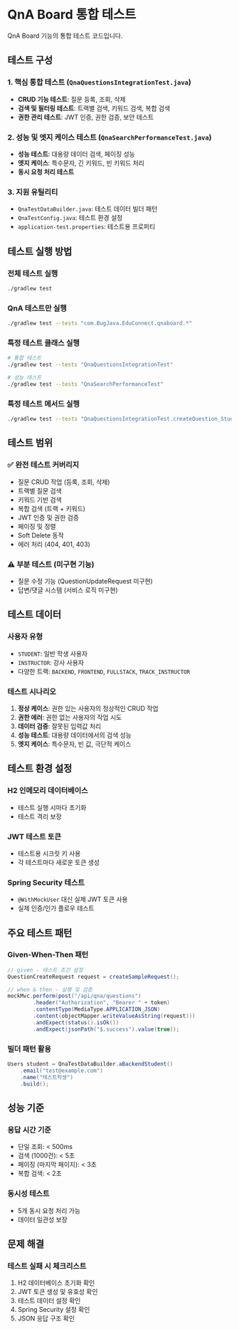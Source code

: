 # QnA Board 통합 테스트

QnA Board 기능의 통합 테스트 코드입니다.

## 테스트 구성

### 1. 핵심 통합 테스트 (`QnaQuestionsIntegrationTest.java`)
- **CRUD 기능 테스트**: 질문 등록, 조회, 삭제
- **검색 및 필터링 테스트**: 트랙별 검색, 키워드 검색, 복합 검색
- **권한 관리 테스트**: JWT 인증, 권한 검증, 보안 테스트

### 2. 성능 및 엣지 케이스 테스트 (`QnaSearchPerformanceTest.java`)
- **성능 테스트**: 대용량 데이터 검색, 페이징 성능
- **엣지 케이스**: 특수문자, 긴 키워드, 빈 키워드 처리
- **동시 요청 처리 테스트**

### 3. 지원 유틸리티
- `QnaTestDataBuilder.java`: 테스트 데이터 빌더 패턴
- `QnaTestConfig.java`: 테스트 환경 설정
- `application-test.properties`: 테스트용 프로퍼티

## 테스트 실행 방법

### 전체 테스트 실행
```bash
./gradlew test
```

### QnA 테스트만 실행
```bash
./gradlew test --tests "com.BugJava.EduConnect.qnaboard.*"
```

### 특정 테스트 클래스 실행
```bash
# 통합 테스트
./gradlew test --tests "QnaQuestionsIntegrationTest"

# 성능 테스트
./gradlew test --tests "QnaSearchPerformanceTest"
```

### 특정 테스트 메서드 실행
```bash
./gradlew test --tests "QnaQuestionsIntegrationTest.createQuestion_Student_Success"
```

## 테스트 범위

### ✅ 완전 테스트 커버리지
- 질문 CRUD 작업 (등록, 조회, 삭제)
- 트랙별 질문 검색
- 키워드 기반 검색
- 복합 검색 (트랙 + 키워드)
- JWT 인증 및 권한 검증
- 페이징 및 정렬
- Soft Delete 동작
- 에러 처리 (404, 401, 403)

### ⚠️ 부분 테스트 (미구현 기능)
- 질문 수정 기능 (QuestionUpdateRequest 미구현)
- 답변/댓글 시스템 (서비스 로직 미구현)

## 테스트 데이터

### 사용자 유형
- `STUDENT`: 일반 학생 사용자
- `INSTRUCTOR`: 강사 사용자
- 다양한 트랙: `BACKEND`, `FRONTEND`, `FULLSTACK`, `TRACK_INSTRUCTOR`

### 테스트 시나리오
1. **정상 케이스**: 권한 있는 사용자의 정상적인 CRUD 작업
2. **권한 에러**: 권한 없는 사용자의 작업 시도
3. **데이터 검증**: 잘못된 입력값 처리
4. **성능 테스트**: 대용량 데이터에서의 검색 성능
5. **엣지 케이스**: 특수문자, 빈 값, 극단적 케이스

## 테스트 환경 설정

### H2 인메모리 데이터베이스
- 테스트 실행 시마다 초기화
- 테스트 격리 보장

### JWT 테스트 토큰
- 테스트용 시크릿 키 사용
- 각 테스트마다 새로운 토큰 생성

### Spring Security 테스트
- `@WithMockUser` 대신 실제 JWT 토큰 사용
- 실제 인증/인가 플로우 테스트

## 주요 테스트 패턴

### Given-When-Then 패턴
```java
// given - 테스트 조건 설정
QuestionCreateRequest request = createSampleRequest();

// when & then - 실행 및 검증
mockMvc.perform(post("/api/qna/questions")
        .header("Authorization", "Bearer " + token)
        .contentType(MediaType.APPLICATION_JSON)
        .content(objectMapper.writeValueAsString(request)))
        .andExpect(status().isOk())
        .andExpect(jsonPath("$.success").value(true));
```

### 빌더 패턴 활용
```java
Users student = QnaTestDataBuilder.aBackendStudent()
    .email("test@example.com")
    .name("테스트학생")
    .build();
```

## 성능 기준

### 응답 시간 기준
- 단일 조회: < 500ms
- 검색 (1000건): < 5초
- 페이징 (마지막 페이지): < 3초
- 복합 검색: < 2초

### 동시성 테스트
- 5개 동시 요청 처리 가능
- 데이터 일관성 보장

## 문제 해결

### 테스트 실패 시 체크리스트
1. H2 데이터베이스 초기화 확인
2. JWT 토큰 생성 및 유효성 확인
3. 테스트 데이터 설정 확인
4. Spring Security 설정 확인
5. JSON 응답 구조 확인
